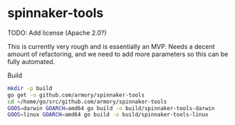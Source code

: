 # spinnaker-tools
TODO: Add license (Apache 2.0?)

This is currently very rough and is essentially an MVP.  Needs a decent amount of refactoring, and we need to add more parameters so this can be fully automated.

Build

```bash
mkdir -p build
go get -u github.com/armory/spinnaker-tools
cd ~/home/go/src/github.com/armory/spinnaker-tools
GOOS=darwin GOARCH=amd64 go build -o build/spinnaker-tools-darwin
GOOS=linux GOARCH=amd64 go build -o build/spinnaker-tools-linux
```